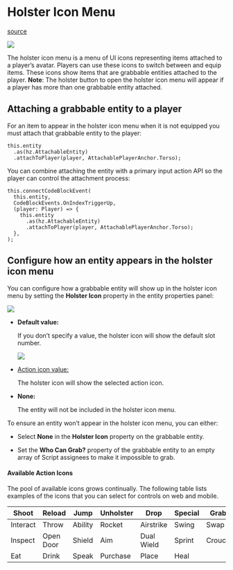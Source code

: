 # Holster Icon Menu

[source](https://developers.meta.com/horizon-worlds/learn/documentation/create-for-web-and-mobile/grabbable-entities/holster-icon-menu)

![](https://scontent.flba1-1.fna.fbcdn.net/v/t39.2365-6/452415087_512510754620214_5211438736433049027_n.png?_nc_cat=109&ccb=1-7&_nc_sid=e280be&_nc_ohc=NEIe3EWdExgQ7kNvwEP7aLF&_nc_oc=AdkW4b7I2r09vnHXqq9_8-nYIGlXkAGemeaVCvbhAdsmCyQXeF4N6UZHBSdp3b1_c4Q&_nc_zt=14&_nc_ht=scontent.flba1-1.fna&_nc_gid=QnIstGYkGhm4amhcHAc4Iw&oh=00_AfTPF91xeLviByeZOSWQPqoagtAZA147-FjQ3V_kxQBpgQ&oe=689BB3FC)

The holster icon menu is a menu of UI icons representing items attached to a player’s avatar. Players can use these icons to switch between and equip items. These icons show items that are grabbable entities attached to the player. **Note**: The holster button to open the holster icon menu will appear if a player has more than one grabbable entity attached.

## Attaching a grabbable entity to a player

For an item to appear in the holster icon menu when it is not equipped you must attach that grabbable entity to the player:

```
this.entity
  .as(hz.AttachableEntity)
  .attachToPlayer(player, AttachablePlayerAnchor.Torso);
```

You can combine attaching the entity with a primary input action API so the player can control the attachment process:

```
this.connectCodeBlockEvent(
  this.entity,
  CodeBlockEvents.OnIndexTriggerUp,
  (player: Player) => {
    this.entity
      .as(hz.AttachableEntity)
      .attachToPlayer(player, AttachablePlayerAnchor.Torso);
  },
);
```

## Configure how an entity appears in the holster icon menu

You can configure how a grabbable entity will show up in the holster icon menu by setting the **Holster Icon** property in the entity properties panel:

![](https://scontent.flba1-1.fna.fbcdn.net/v/t39.2365-6/452586781_512510717953551_1463442642763553743_n.png?_nc_cat=111&ccb=1-7&_nc_sid=e280be&_nc_ohc=fp6RIA_a4wEQ7kNvwHaE0jH&_nc_oc=Adkanz-YUggtHKBdkpj-MfhVaHlxxz4fm6LxkN39p4uXqfTitexPZlPnHAYTVzdrsLM&_nc_zt=14&_nc_ht=scontent.flba1-1.fna&_nc_gid=QnIstGYkGhm4amhcHAc4Iw&oh=00_AfS-bN2TvWkHXteeZFDXoSw3KGOXnn4zYil1GRi8l6JIbQ&oe=689B9452)

*   **Default value:**
    
     If you don’t specify a value, the holster icon will show the default slot number. 
    
    ![](https://scontent.flba1-1.fna.fbcdn.net/v/t39.2365-6/452718392_512510654620224_8780972206080984700_n.png?_nc_cat=110&ccb=1-7&_nc_sid=e280be&_nc_ohc=mZcBl4QbYwQQ7kNvwGLL1gZ&_nc_oc=Adk2WVDOneHaV1xY2K1CJuimkbabbqFm-bSt4rJjPUYVai9F_KzdGg262XK8aOufgho&_nc_zt=14&_nc_ht=scontent.flba1-1.fna&_nc_gid=QnIstGYkGhm4amhcHAc4Iw&oh=00_AfTwPZnwrm5dtAG63gUVobi2ZrUPHPvtGzXlu1_mNY8ReA&oe=689B965D) 

*   [Action icon value:](/horizon-worlds/learn/documentation/create-for-web-and-mobile/grabbable-entities/action-buttons/)
    
     The holster icon will show the selected action icon.

*   **None:**
    
     The entity will not be included in the holster icon menu.

To ensure an entity won’t appear in the holster icon menu, you can either:

*   Select **None** in the **Holster Icon** property on the grabbable entity.

*   Set the **Who Can Grab?** property of the grabbable entity to an empty array of Script assignees to make it impossible to grab.

#### Available Action Icons

The pool of available icons grows continually. The following table lists examples of the icons that you can select for controls on web and mobile.

| Shoot | Reload | Jump | Unholster | Drop | Special | Grab |
| --- | --- | --- | --- | --- | --- | --- |
| Interact | Throw | Ability | Rocket | Airstrike | Swing | Swap |
| Inspect | Open Door | Shield | Aim | Dual Wield | Sprint | Crouch |
| Eat | Drink | Speak | Purchase | Place | Heal |  |

 

 

 

 

 

 

 

 

 

 

 

 

 

 

 

 

 

 

 

 

 

 

 

 

 

 

 

 

 

 

 

 

 

 

 

 

 

 

 

 

 

 

 

 

 

 

 

 

 